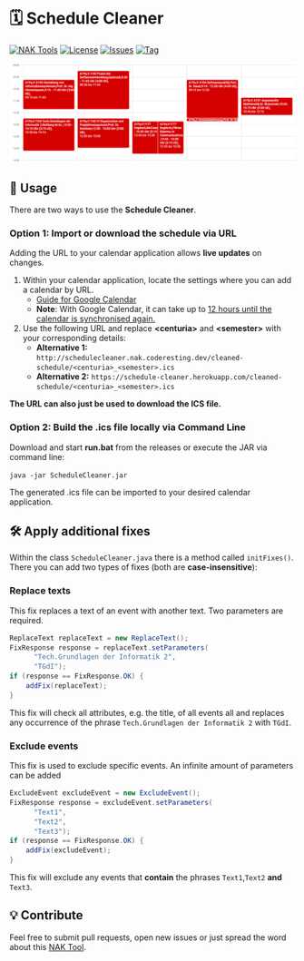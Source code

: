 # 🗓️ Schedule Cleaner

[![NAK Tools](https://img.shields.io/badge/NAK%20Tools-member-blue)](https://nak.coderesting.dev/)
[![License](https://img.shields.io/badge/license-MIT-brightgreen)](https://github.com/jeff-saupe/ScheduleCleaner/blob/master/LICENSE)
[![Issues](https://img.shields.io/github/issues/jeff-saupe/ScheduleCleaner)](https://github.com/jeff-saupe/ScheduleCleaner/issues)
[![Tag](https://img.shields.io/github/v/release/jeff-saupe/ScheduleCleaner)](https://github.com/jeff-saupe/ScheduleCleaner/releases)

![Comparison](comparison.gif)

## 📖 Usage
There are two ways to use the **Schedule Cleaner**.

### Option 1: Import or download the schedule via URL
Adding the URL to your calendar application allows **live updates** on changes.

1. Within your calendar application, locate the settings where you can add a calendar by URL. <br>
   - [Guide for Google Calendar](https://support.google.com/calendar/answer/37100#:~:text=Use%20a%20link%20to%20add%20a%20public%20calendar)
   - **Note**: With Google Calendar, it can take up to [12 hours until the calendar is synchronised again.](https://support.google.com/calendar/answer/37100?hl=en&ref_topic=1672445/#:~:text=It%20might%20take%20up%20to%2012%20hours%20for%20changes%20to%20show%20in%20your%20Google%20Calendar.)
2. Use the following URL and replace **\<centuria\>** and **\<semester\>** with your corresponding details: <br>
   - **Alternative 1:** `http://schedulecleaner.nak.coderesting.dev/cleaned-schedule/<centuria>_<semester>.ics`
   - **Alternative 2:**
`https://schedule-cleaner.herokuapp.com/cleaned-schedule/<centuria>_<semester>.ics`

**The URL can also just be used to download the ICS file.**

### Option 2: Build the .ics file locally via Command Line
Download and start **run.bat** from the releases or execute the JAR via command line:

`java -jar ScheduleCleaner.jar`

The generated .ics file can be imported to your desired calendar application.

## 🛠️ Apply additional fixes
Within the class `ScheduleCleaner.java` there is a method called `initFixes()`.
There you can add two types of fixes (both are **case-insensitive**):

### Replace texts
This fix replaces a text of an event with another text. Two parameters are required.

```java
ReplaceText replaceText = new ReplaceText();
FixResponse response = replaceText.setParameters(
      "Tech.Grundlagen der Informatik 2",
      "TGdI");
if (response == FixResponse.OK) {
    addFix(replaceText);
}
```

This fix will check all attributes, e.g. the title, of all events all and replaces any occurrence
of the phrase `Tech.Grundlagen der Informatik 2` with `TGdI`.

### Exclude events
This fix is used to exclude specific events.  An infinite amount of parameters can be added

```java
ExcludeEvent excludeEvent = new ExcludeEvent();
FixResponse response = excludeEvent.setParameters(
      "Text1",
      "Text2",
      "Text3");
if (response == FixResponse.OK) {
    addFix(excludeEvent);
}
```

This fix will exclude any events that **contain** the phrases `Text1`,`Text2` **and** `Text3`.


## 💡 Contribute
Feel free to submit pull requests, open new issues or just spread the word about this [NAK Tool](https://nak.coderesting.dev/).
